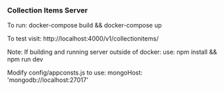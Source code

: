 ### Collection Items Server

To run:
docker-compose build && docker-compose up

To test visit:
http://localhost:4000/v1/collectionitems/


Note:
If building and running server outside of docker:
use: npm install && npm run dev

Modify config/appconsts.js to use:
mongoHost: 'mongodb://localhost:27017'

